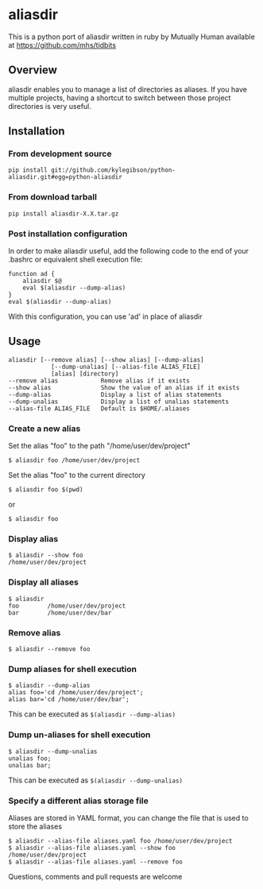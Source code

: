 # aliasdir

This is a python port of aliasdir written in ruby by Mutually Human available at https://github.com/mhs/tidbits

## Overview

aliasdir enables you to manage a list of directories as aliases. If you
have multiple projects, having a shortcut to switch between
those project directories is very useful.

## Installation

### From development source

    pip install git://github.com/kylegibson/python-aliasdir.git#egg=python-aliasdir

### From download tarball

    pip install aliasdir-X.X.tar.gz

### Post installation configuration

In order to make aliasdir useful, add the following code to the end of your
.bashrc or equivalent shell execution file:

    function ad {
        aliasdir $@
        eval $(aliasdir --dump-alias)
    }
    eval $(aliasdir --dump-alias)

With this configuration, you can use 'ad' in place of aliasdir

## Usage

    aliasdir [--remove alias] [--show alias] [--dump-alias]
                [--dump-unalias] [--alias-file ALIAS_FILE]
                [alias] [directory]
    --remove alias            Remove alias if it exists
    --show alias              Show the value of an alias if it exists
    --dump-alias              Display a list of alias statements
    --dump-unalias            Display a list of unalias statements
    --alias-file ALIAS_FILE   Default is $HOME/.aliases

### Create a new alias

Set the alias "foo" to the path "/home/user/dev/project"

    $ aliasdir foo /home/user/dev/project

Set the alias "foo" to the current directory 

    $ aliasdir foo $(pwd)

or

    $ aliasdir foo

### Display alias

    $ aliasdir --show foo
    /home/user/dev/project

### Display all aliases

    $ aliasdir 
    foo        /home/user/dev/project
    bar        /home/user/dev/bar

### Remove alias

    $ aliasdir --remove foo

### Dump aliases for shell execution

    $ aliasdir --dump-alias
    alias foo='cd /home/user/dev/project';
    alias bar='cd /home/user/dev/bar';

This can be executed as `$(aliasdir --dump-alias)`

### Dump un-aliases for shell execution

    $ aliasdir --dump-unalias
    unalias foo;
    unalias bar;

This can be executed as `$(aliasdir --dump-unalias)`

### Specify a different alias storage file

Aliases are stored in YAML format, you can change the file that is used to
store the aliases

    $ aliasdir --alias-file aliases.yaml foo /home/user/dev/project
    $ aliasdir --alias-file aliases.yaml --show foo
    /home/user/dev/project
    $ aliasdir --alias-file aliases.yaml --remove foo

Questions, comments and pull requests are welcome
